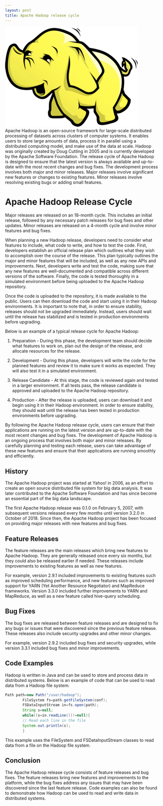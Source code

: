 ```yaml
---
layout: post
title: Apache Hadoop release cycle
---
```

<div class="row">
    <div class="col-sm-2">
        <img src="/images/hadoop-logo.png" alt="hadoop logo"/>
    </div>
    <div class="col-sm-10">
       Apache Hadoop is an open-source framework for large-scale distributed processing of datasets across clusters of computer systems. It enables users to store large amounts of data, process it in parallel using a distributed computing model, and make use of the data at scale. Hadoop was originally created by Doug Cutting in 2005 and is currently developed by the Apache Software Foundation.
       The release cycle of Apache Hadoop is designed to ensure that the latest version is always available and up-to-date with the most recent changes and bug fixes. The development process involves both major and minor releases. Major releases involve significant new features or changes to existing features. Minor releases involve resolving existing bugs or adding small features.
    </div>
</div>

<meta property="og:title" content="Apache Hadoop Release Cycle">
<meta property="og:description" content="An overview of Apache Hadoop's release cycle, detailing the processes and timelines for major and minor releases to ensure the framework remains up-to-date with the latest features and bug fixes.">
<meta property="og:type" content="article">
<meta property="og:url" content="https://blog.released.info/2022/12/15/apache-hadoop-release-cycle.html">
<meta property="og:image" content="https://blog.released.info/images/hadoop-logo.png">
<meta property="article:author" content="Released.info Blog Team">
<meta property="article:published_time" content="2022-12-15">


# Apache Hadoop Release Cycle

Major releases are released on an 18-month cycle. This includes an initial release, followed by any necessary patch
releases for bug fixes and other updates. Minor releases are released on a 4-month cycle and involve minor features and
bug fixes.

When planning a new Hadoop release, developers need to consider what features to include, what code to write, and how to
test the code. First, developers establish an official release plan which outlines what they wish to accomplish over the
course of the release. This plan typically outlines the major and minor features that will be included, as well as any
new APIs and improvements. Next, developers write and test the code, making sure that any new features are
well-documented and compatible across different versions of the software. Finally, the code is tested thoroughly in a
simulated environment before being uploaded to the Apache Hadoop repository.

Once the code is uploaded to the repository, it is made available to the public. Users can then download the code and
start using it in their Hadoop environments. It is important to note that, in order to ensure stability, releases should
not be upgraded immediately. Instead, users should wait until the release has stabilized and is tested in production
environments before upgrading.

Below is an example of a typical release cycle for Apache Hadoop:

1. Preparation - During this phase, the development team should decide what features to work on, plan out the design of
   the release, and allocate resources for the release.

2. Development - During this phase, developers will write the code for the planned features and review it to make sure
   it works as expected. They will also test it in a simulated environment.

3. Release Candidate - At this stage, the code is reviewed again and tested in a larger environment. If all tests pass,
   the release candidate is approved and uploaded to the Apache Hadoop repository.

4. Production - After the release is uploaded, users can download it and begin using it in their Hadoop environment. In
   order to ensure stability, they should wait until the release has been tested in production environments before
   upgrading.

By following the Apache Hadoop release cycle, users can ensure that their applications are running on the latest version
and are up-to-date with the most recent changes and bug fixes. The development of Apache Hadoop is an ongoing process
that involves both major and minor releases. By carefully planning and testing each release, users can take advantage of
these new features and ensure that their applications are running smoothly and efficiently.

## History

The Apache Hadoop project was started at Yahoo! in 2006, as an effort to create an open source distributed file system
for big data analysis. It was later contributed to the Apache Software Foundation and has since become an essential part
of the big data landscape.

The first Apache Hadoop release was 0.1.0 on February 5, 2007, with subsequent versions released every few months until
version 3.2.0 in October of 2018. Since then, the Apache Hadoop project has been focused on providing major releases
with new features and bug fixes.

## Feature Releases

The feature releases are the main releases which bring new features to Apache Hadoop. They are generally released once
every six months, but they could also be released earlier if needed. These releases include improvements to existing
features as well as new features.

For example, version 2.9.1 included improvements to existing features such as improved scheduling performance, and new
features such as improved support for YARN (Yet Another Resource Negotiator) and MapReduce frameworks. Version 3.3.0
included further improvements to YARN and MapReduce, as well as a new feature called hive-query scheduling.

## Bug Fixes

The bug fixes are released between feature releases and are designed to fix any bugs or issues that were discovered
since the previous feature release. These releases also include security upgrades and other minor changes.

For example, version 2.9.2 included bug fixes and security upgrades, while version 3.3.1 included bug fixes and minor
improvements.

## Code Examples

Hadoop is written in Java and can be used to store and process data in distributed systems. Below is an example of code
that can be used to read data from a Hadoop file system:

```java
Path path=new Path("/user/hadoop");
        FileSystem fs=path.getFileSystem(conf);
        FSDataInputStream in=fs.open(path);
        String s=null;
        while((s=in.readLine())!=null){
        // Read each line in the file
        System.out.println(s);
        }
```

This example uses the FileSystem and FSDataInputStream classes to read data from a file on the Hadoop file system.

## Conclusion

The Apache Hadoop release cycle consists of feature releases and bug fixes. The feature releases bring new features and
improvements to the platform, while the bug fixes address any issues that may have been discovered since the last
feature release. Code examples can also be found to demonstrate how Hadoop can be used to read and write data in
distributed systems.

